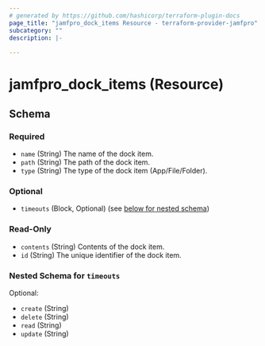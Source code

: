 ```yaml
---
# generated by https://github.com/hashicorp/terraform-plugin-docs
page_title: "jamfpro_dock_items Resource - terraform-provider-jamfpro"
subcategory: ""
description: |-
  
---
```


# jamfpro_dock_items (Resource)





<!-- schema generated by tfplugindocs -->
## Schema

### Required

- `name` (String) The name of the dock item.
- `path` (String) The path of the dock item.
- `type` (String) The type of the dock item (App/File/Folder).

### Optional

- `timeouts` (Block, Optional) (see [below for nested schema](#nestedblock--timeouts))

### Read-Only

- `contents` (String) Contents of the dock item.
- `id` (String) The unique identifier of the dock item.

<a id="nestedblock--timeouts"></a>
### Nested Schema for `timeouts`

Optional:

- `create` (String)
- `delete` (String)
- `read` (String)
- `update` (String)
